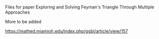 Files for paper Exploring and Solving Feyman's Triangle Through Multiple Approaches 

More to be added

https://mathed.miamioh.edu/index.php/ggbj/article/view/157
